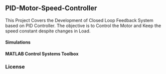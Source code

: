 ## PID-Motor-Speed-Controller
This Project Covers the Development of Closed Loop Feedback System based on PID Controller.
The objective is to Control the Motor and Keep the speed constant despite changes in Load.

#### Simulations
#### MATLAB Control Systems Toolbox
### License
